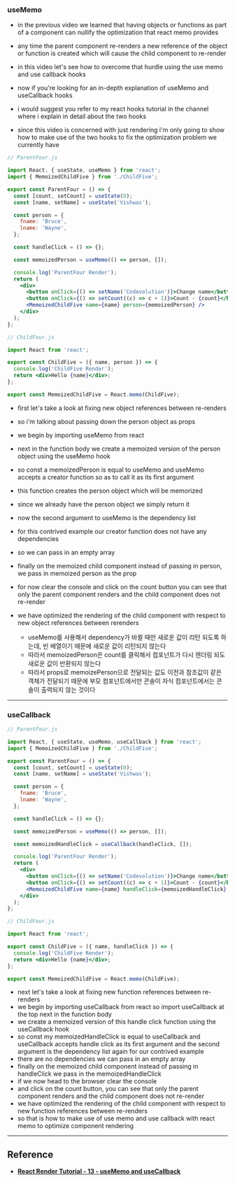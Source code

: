 
### useMemo

- in the previous video we learned that having objects or functions as part of a component can nullify the optimization that react memo provides
- any time the parent component re-renders a new reference of the object or function is created which will cause the child component to re-render
- in this video let's see how to overcome that hurdle using the use memo and use callback hooks

- now if you're looking for an in-depth explanation of useMemo and useCallback hooks
- i would suggest you refer to my react hooks tutorial in the channel where i explain in detail about the two hooks 
- since this video is concerned with just rendering i'm only going to show how to make use of the two hooks to fix the optimization problem we currently have

```jsx
// ParentFour.js

import React, { useState, useMemo } from 'react';
import { MemoizedChildFive } from './ChildFive';

export const ParentFour = () => {
  const [count, setCount] = useState(0);
  const [name, setName] = useState('Vishwas');

  const person = {
    fname: 'Bruce',
    lname: 'Wayne',
  };

  const handleClick = () => {};

  const memoizedPerson = useMemo(() => person, []);

  console.log('ParentFour Render');
  return (
    <div>
      <button onClick={() => setName('Codevolution')}>Change name</button>
      <button onClick={() => setCount((c) => c + 1)}>Count - {count}</button>
      <MemoizedChildFive name={name} person={memoizedPerson} />
    </div>
  );
};
```

```jsx
// ChildFour.js

import React from 'react';

export const ChildFive = ({ name, person }) => {
  console.log('ChildFive Render');
  return <div>Hello {name}</div>;
};

export const MemoizedChildFive = React.memo(ChildFive);
```

- first let's take a look at fixing new object references between re-renders
- so i'm talking about passing down the person object as props
- we begin by importing useMemo from react
- next in the function body we create a memoized version of the person object using the useMemo hook

- so const a memoizedPerson is equal to useMemo and useMemo accepts a creator function so as to call it as its first argument
- this function creates the person object which will be memorized
- since we already have the person object we simply return it 
- now the second argument to useMemo is the dependency list
- for this contrived example our creator function does not have any dependencies
- so we can pass in an empty array

- finally on the memoized child component instead of passing in person, we pass in memoized person as the prop
- for now clear the console and click on the count button you can see that only the parent component renders and the child component does not re-render
- we have optimized the rendering of the child component with respect to new object references between rerenders
  - useMemo를 사용해서 dependency가 바뀔 때만 새로운 값이 리턴 되도록 하는데, 빈 배열이기 때문에 새로운 값이 리턴되지 않는다
  - 따라서 memoizedPerson은 count를 클릭해서 컴포넌트가 다시 렌더링 되도 새로운 값이 반환되지 않는다
  - 따라서 props로 memoizePerson으로 전달되는 값도 이전과 참조값이 같은 객체가 전달되기 때문에 부모 컴포넌트에서만 콘솔이  자식 컴포넌트에서는 콘솔이 출력되지 않는 것이다


---


### useCallback

```jsx
// ParentFour.js

import React, { useState, useMemo, useCallback } from 'react';
import { MemoizedChildFive } from './ChildFive';

export const ParentFour = () => {
  const [count, setCount] = useState(0);
  const [name, setName] = useState('Vishwas');

  const person = {
    fname: 'Bruce',
    lname: 'Wayne',
  };

  const handleClick = () => {};

  const memoizedPerson = useMemo(() => person, []);

  const memoizedHandleClick = useCallback(handleClick, []);

  console.log('ParentFour Render');
  return (
    <div>
      <button onClick={() => setName('Codevolution')}>Change name</button>
      <button onClick={() => setCount((c) => c + 1)}>Count - {count}</button>
      <MemoizedChildFive name={name} handleClick={memoizedHandleClick} />
    </div>
  );
};
```

```jsx
// ChildFour.js

import React from 'react';

export const ChildFive = ({ name, handleClick }) => {
  console.log('ChildFive Render');
  return <div>Hello {name}</div>;
};

export const MemoizedChildFive = React.memo(ChildFive);
```

- next let's take a look at fixing new function references between re-renders
- we begin by importing useCallback from react so import useCallback at the top next in the function body
- we create a memoized version of this handle click function using the useCallback hook
- so const my memoizedHandleClick is equal to useCallback and useCallback accepts handle click as its first argument and the second argument is the dependency list again for our contrived example
- there are no dependencies we can pass in an empty array
- finally on the memoized child component instead of passing in handleClick we pass in the memoizedHandleClick
- if we now head to the browser clear the console
- and click on the count button, you can see that only the parent component renders and the child component does not re-render
- we have optimized the rendering of the child component with respect to new function references between re-renders
- so that is how to make use of use memo and use callback with react memo to optimize component rendering

---

## Reference

- **[React Render Tutorial - 13 - useMemo and useCallback](https://www.youtube.com/watch?v=v3J9hYAMVPc&list=PLC3y8-rFHvwg7czgqpQIBEAHn8D6l530t&index=13)**
